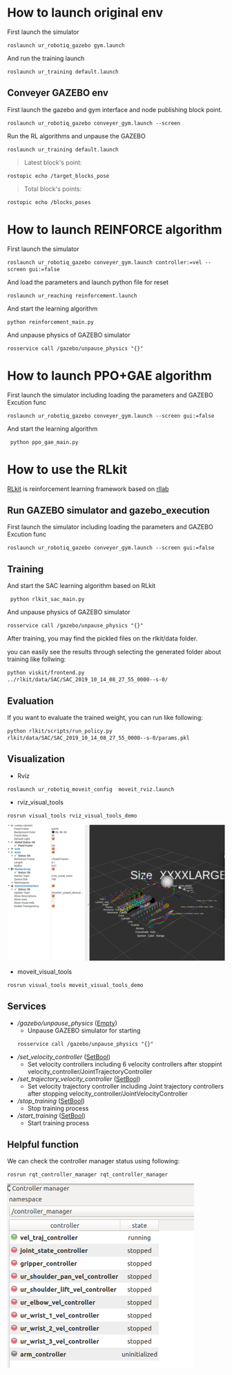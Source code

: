# How to launch original env
 First launch the simulator
  
  ``` 
  roslaunch ur_robotiq_gazebo gym.launch
  ```
 
 And run the training launch
  ```
  roslaunch ur_training default.launch
  ```

## Conveyer GAZEBO env

First launch the gazebo and gym interface and node publishing block point.
 ```
 roslaunch ur_robotiq_gazebo conveyer_gym.launch --screen
 ```
 
 Run the RL algorithms and unpause the GAZEBO
  ```
  roslaunch ur_training default.launch
  ```
 

> Latest block's point:
``` 
rostopic echo /target_blocks_pose
```

> Total block's points:
``` 
rostopic echo /blocks_poses 
```


# How to launch REINFORCE algorithm
 First launch the simulator
  
  ``` 
roslaunch ur_robotiq_gazebo conveyer_gym.launch controller:=vel --screen gui:=false
  ```
 
 And load the parameters and launch python file for reset
  ```
roslaunch ur_reaching reinforcement.launch
  ```

 And start the learning algorithm 
  ```
python reinforcement_main.py 
  ```

 And unpause physics of GAZEBO simulator
 ```
 rosservice call /gazebo/unpause_physics "{}"
 ```



# How to launch PPO+GAE algorithm

First launch the simulator including loading the parameters and GAZEBO Excution func
```
roslaunch ur_robotiq_gazebo conveyer_gym.launch --screen gui:=false
```

 And start the learning algorithm 
 ```
  python ppo_gae_main.py
 ```


# How to use the RLkit 
[RLkit](https://github.com/vitchyr/rlkit) is reinforcement learning framework based on [rllab](https://github.com/rll/rllab)

## Run GAZEBO simulator and gazebo_execution 
First launch the simulator including loading the parameters and GAZEBO Excution func
```
roslaunch ur_robotiq_gazebo conveyer_gym.launch --screen gui:=false
```

## Training
 And start the SAC learning algorithm based on RLkit
 ```
  python rlkit_sac_main.py
 ```

 And unpause physics of GAZEBO simulator
 ```
 rosservice call /gazebo/unpause_physics "{}"
 ```
 
 After training, you may find the pickled files on the rlkit/data folder.
 
 you can easily see the results through selecting the generated folder about training like follwing:
 
 ```
 python viskit/frontend.py ../rlkit/data/SAC/SAC_2019_10_14_08_27_55_0000--s-0/
```

## Evaluation

If you want to evaluate the trained weight, you can run like following:
```
python rlkit/scripts/run_policy.py rlkit/data/SAC/SAC_2019_10_14_08_27_55_0000--s-0/params.pkl 
```


## Visualization

- Rviz
```
roslaunch ur_robotiq_moveit_config  moveit_rviz.launch 
```

- rviz_visual_tools
```
rosrun visual_tools rviz_visual_tools_demo
```

![Visualization](../images/rviz_visual_tools.png)

- moveit_visual_tools
```
rosrun visual_tools moveit_visual_tools_demo
```




## Services

- _/gazebo/unpause_physics_ ([Empty](http://docs.ros.org/melodic/api/std_srvs/html/srv/Empty.html))
  - Unpause GAZEBO simulator for starting
  ```
  rosservice call /gazebo/unpause_physics "{}"
  ```
- _/set_velocity_controller_ ([SetBool](http://docs.ros.org/melodic/api/std_srvs/html/srv/SetBool.html))
  -  Set velocity controllers including 6 velocity controllers after stoppint velocity_controller/JointTrajectoryController
- _/set_trajectory_velocity_controller_ ([SetBool](http://docs.ros.org/melodic/api/std_srvs/html/srv/SetBool.html))
  -  Set velocity trajectory controller including Joint trajectory controllers after stopping velocity_controller/JointVelocityController
- _/stop_training_ ([SetBool](http://docs.ros.org/melodic/api/std_srvs/html/srv/SetBool.html))
  -  Stop training process
- _/start_training_ ([SetBool](http://docs.ros.org/melodic/api/std_srvs/html/srv/SetBool.html))
  -  Start training process


## Helpful function
We can check the controller manager status using following:
```
rosrun rqt_controller_manager rqt_controller_manager
```


![controller manager](../images/controller_manager.png)
